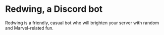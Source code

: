 # Redwing, a Discord bot

Redwing is a friendly, casual bot who will brighten your server with random and Marvel-related fun.
